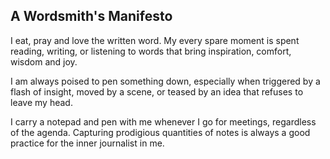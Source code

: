 ## A Wordsmith's Manifesto

I eat, pray and love the written word. My every spare moment is spent reading, 
writing, or listening to words that bring inspiration, comfort, wisdom and joy. 

I am always poised to pen something down, especially when triggered by 
a flash of insight, moved by a scene, or teased by an idea that refuses 
to leave my head. 

I carry a notepad and pen with me whenever I go for meetings, regardless of 
the agenda. Capturing prodigious quantities of notes is always a good practice 
for the inner journalist in me.
